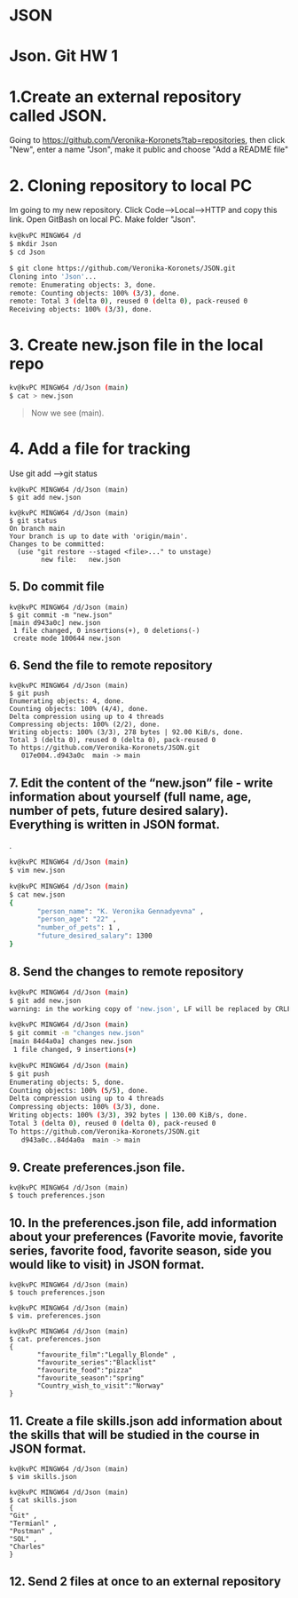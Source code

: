 # JSON
# Json. Git HW 1
# 1.Create an external repository called JSON.
Going to https://github.com/Veronika-Koronets?tab=repositories, then click "New", enter a name "Json", make it public and choose "Add a README file"
# 2. Cloning repository to local PC
Im going to my new repository. Click Code-->Local-->HTTP and copy this link.
Open GitBash on local PC.
Make folder "Json".

```sh
kv@kvPC MINGW64 /d
$ mkdir Json
$ cd Json
```
```sh
$ git clone https://github.com/Veronika-Koronets/JSON.git
Cloning into 'Json'...
remote: Enumerating objects: 3, done.
remote: Counting objects: 100% (3/3), done.
remote: Total 3 (delta 0), reused 0 (delta 0), pack-reused 0
Receiving objects: 100% (3/3), done.
```
# 3. Create new.json file in the local repo

```sh
kv@kvPC MINGW64 /d/Json (main)
$ cat > new.json
```
> Now we see (main). 

# 4. Add a file for tracking
Use git add -->git status 
```
kv@kvPC MINGW64 /d/Json (main)
$ git add new.json

kv@kvPC MINGW64 /d/Json (main)
$ git status
On branch main
Your branch is up to date with 'origin/main'.
Changes to be committed:
  (use "git restore --staged <file>..." to unstage)
        new file:   new.json
``` 

## 5. Do commit file
```
kv@kvPC MINGW64 /d/Json (main)
$ git commit -m "new.json"
[main d943a0c] new.json
 1 file changed, 0 insertions(+), 0 deletions(-)
 create mode 100644 new.json
 ```
## 6. Send the file to remote repository
```
kv@kvPC MINGW64 /d/Json (main)
$ git push
Enumerating objects: 4, done.
Counting objects: 100% (4/4), done.
Delta compression using up to 4 threads
Compressing objects: 100% (2/2), done.
Writing objects: 100% (3/3), 278 bytes | 92.00 KiB/s, done.
Total 3 (delta 0), reused 0 (delta 0), pack-reused 0
To https://github.com/Veronika-Koronets/JSON.git
   017e004..d943a0c  main -> main
```


## 7. Edit the content of the “new.json” file - write information about yourself (full name, age, number of pets, future desired salary). Everything is written in JSON format.
.
```sh
kv@kvPC MINGW64 /d/Json (main)
$ vim new.json

kv@kvPC MINGW64 /d/Json (main)
$ cat new.json
{
       "person_name": "K. Veronika Gennadyevna" ,
       "person_age": "22" ,
       "number_of_pets": 1 ,
       "future_desired_salary": 1300
}
``` 
## 8. Send the changes to remote repository

```sh
kv@kvPC MINGW64 /d/Json (main)
$ git add new.json
warning: in the working copy of 'new.json', LF will be replaced by CRLF the next time Git touches it

kv@kvPC MINGW64 /d/Json (main)
$ git commit -m "changes new.json"
[main 84d4a0a] changes new.json
 1 file changed, 9 insertions(+)

kv@kvPC MINGW64 /d/Json (main)
$ git push
Enumerating objects: 5, done.
Counting objects: 100% (5/5), done.
Delta compression using up to 4 threads
Compressing objects: 100% (3/3), done.
Writing objects: 100% (3/3), 392 bytes | 130.00 KiB/s, done.
Total 3 (delta 0), reused 0 (delta 0), pack-reused 0
To https://github.com/Veronika-Koronets/JSON.git
   d943a0c..84d4a0a  main -> main
```

## 9. Create preferences.json file.
```
kv@kvPC MINGW64 /d/Json (main)
$ touch preferences.json
```

## 10. In the preferences.json file, add information about your preferences (Favorite movie, favorite series, favorite food, favorite season, side you would like to visit) in JSON format.

```
kv@kvPC MINGW64 /d/Json (main)
$ touch preferences.json

kv@kvPC MINGW64 /d/Json (main)
$ vim. preferences.json

kv@kvPC MINGW64 /d/Json (main)
$ cat. preferences.json
{
       "favourite_film":"Legally_Blonde" ,
       "favourite_series":"Blacklist"
       "favourite_food":"pizza" 
       "favourite_season":"spring"
       "Country_wish_to_visit":"Norway"
}
```

## 11. Create a file skills.json add information about the skills that will be studied in the course in JSON format.
```
kv@kvPC MINGW64 /d/Json (main)
$ vim skills.json

kv@kvPC MINGW64 /d/Json (main)
$ cat skills.json
{
"Git" ,
"Termianl" ,
"Postman" ,
"SQL" ,
"Charles" 
}
```

## 12. Send 2 files at once to an external repository


